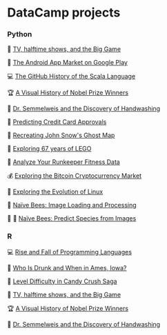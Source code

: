 # DataCamp projects

### Python

:football: [TV, halftime shows, and the Big Game](https://github.com/mluisamc/DataCamp-projects/blob/master/Python/TV_halftime_shows_and_the_Big_Game.ipynb)

:iphone: [The Android App Market on Google Play](https://github.com/mluisamc/DataCamp-projects/blob/master/Python/The_Android_App_Market_on_Google_Play.ipynb)

:computer: [The GitHub History of the Scala Language](https://github.com/mluisamc/DataCamp-projects/blob/master/Python/GitHub_History_of_Scala.ipynb)

:trophy: [A Visual History of Nobel Prize Winners](https://github.com/mluisamc/DataCamp-projects/blob/master/Python/Nobel_Prize_Winners.ipynb)

:hospital: [Dr. Semmelweis and the Discovery of Handwashing](https://github.com/mluisamc/DataCamp-projects/blob/master/Python/Dr.%20Semmelweis%20and%20the%20Discovery%20of%20Handwashing.ipynb)

:crystal_ball: [Predicting Credit Card Approvals](https://github.com/mluisamc/DataCamp-projects/blob/master/Python/Predicting%20Credit%20Card%20Approvals.ipynb)

:ghost: [Recreating John Snow's Ghost Map](https://github.com/mluisamc/DataCamp-projects/blob/master/Python/Recreating%20John%20Snow's%20Ghost%20Map.ipynb)

:space_invader: [Exploring 67 years of LEGO](https://github.com/mluisamc/DataCamp-projects/blob/master/Python/Exploring%2067%20years%20of%20LEGO.ipynb)

:running: [Analyze Your Runkeeper Fitness Data](https://github.com/mluisamc/DataCamp-projects/blob/master/Python/Analyze%20Your%20Runkeeper%20Fitness%20Data.ipynb)

:moneybag: [Exploring the Bitcoin Cryptocurrency Market](https://github.com/mluisamc/DataCamp-projects/blob/master/Python/Exploring%20the%20Bitcoin%20Cryptocurrency%20Market.ipynb)

:penguin: [Exploring the Evolution of Linux](https://github.com/mluisamc/DataCamp-projects/blob/master/Python/Exploring%20the%20Evolution%20of%20Linux.ipynb)

:bee: [Naïve Bees: Image Loading and Processing](https://github.com/mluisamc/DataCamp-projects/blob/master/Python/Nai%CC%88ve%20Bees:%20Image%20Loading%20and%20Processing.ipynb)

:bee: :bee: [Naïve Bees: Predict Species from Images](https://github.com/mluisamc/DataCamp-projects/blob/master/Python/Nai%CC%88ve%20Bees:%20Predict%20Species%20from%20Images.ipynb)


### R

:computer: [Rise and Fall of Programming Languages](https://github.com/mluisamc/DataCamp-projects/blob/master/R/Rise%20and%20Fall%20of%20Programming%20Languages.ipynb)

:beer: [Who Is Drunk and When in Ames, Iowa?](https://github.com/mluisamc/DataCamp-projects/blob/master/R/Who%20Is%20Drunk%20and%20When%20in%20Ames%2C%20Iowa%3F.ipynb)

:candy: [Level Difficulty in Candy Crush Saga](https://github.com/mluisamc/DataCamp-projects/blob/master/R/Level%20Difficulty%20in%20Candy%20Crush%20Saga.ipynb)

:football: [TV, halftime shows, and the Big Game](https://github.com/mluisamc/DataCamp-projects/blob/master/R/TV%2C%20Halftime%20Shows%2C%20and%20the%20Big%20Game.ipynb)

:trophy: [A Visual History of Nobel Prize Winners](https://github.com/mluisamc/DataCamp-projects/blob/master/R/A%20Visual%20History%20of%20Nobel%20Prize%20Winners.ipynb)

:hospital: [Dr. Semmelweis and the Discovery of Handwashing](https://github.com/mluisamc/DataCamp-projects/blob/master/R/Dr.%20Semmelweis%20and%20the%20Discovery%20of%20Handwashing.ipynb)

